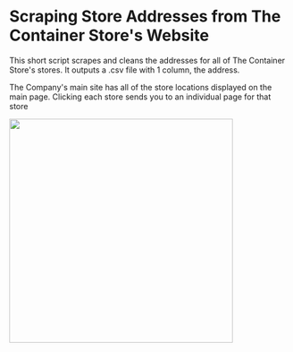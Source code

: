# Scraping Store Addresses from The Container Store's Website

This short script scrapes and cleans the addresses for all of The Container Store's stores. It outputs a .csv file with 1 column, the address. 


The Company's main site has all of the store locations displayed on the main page. Clicking each store sends you to an individual page for that store

<img src="https://user-images.githubusercontent.com/38504767/54851673-1a96cb80-4cc1-11e9-9b23-8a3850702349.png" height="400">


